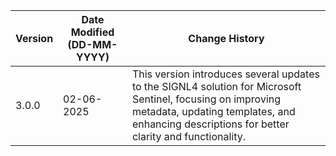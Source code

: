 | **Version** | **Date Modified (DD-MM-YYYY)** | **Change History**                                                           |
|-------------|--------------------------------|------------------------------------------------------------------------------|
| 3.0.0       | 02-06-2025                     | This version introduces several updates to the SIGNL4 solution for Microsoft Sentinel, focusing on improving metadata, updating templates, and enhancing descriptions for better clarity and functionality.  |  